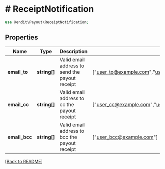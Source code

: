 # # ReceiptNotification


```php
use Xendit\Payout\ReceiptNotification;
```

## Properties

Name | Type | Description | Examples | Notes
------------ | ------------- | ------------- | ------------- | ------------- 
**email_to** | **string[]** | Valid email address to send the payout receipt | [&quot;user_to@example.com&quot;,&quot;user_to2@example.com&quot;,&quot;user_to3@example.com&quot;] |  [optional]
**email_cc** | **string[]** | Valid email address to cc the payout receipt | [&quot;user_cc@example.com&quot;,&quot;user_cc2@example.com&quot;] |  [optional]
**email_bcc** | **string[]** | Valid email address to bcc the payout receipt | [&quot;user_bcc@example.com&quot;] |  [optional]

[[Back to README]](../../README.md)
